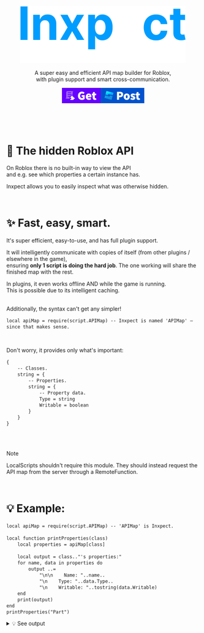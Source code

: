 <div align="center">

<img src="./Logo.png"></img>


A super easy and efficient API map builder for Roblox,<br>
with plugin support and smart cross-communication.

[<img src="https://raw.githubusercontent.com/AlexanderLindholt/LinkButtons/refs/heads/main/Static/Module.png"></img>](https://create.roblox.com/store/asset/136538514747004) ​ [<img src="https://raw.githubusercontent.com/AlexanderLindholt/LinkButtons/refs/heads/main/Static/Devforum.png"></img>](https://devforum.roblox.com/t/3799622)
</div>
<br>
​<br>
<br>

#  🥷 The hidden Roblox API
On Roblox there is no built-in way to view the API<br>
and e.g. see which properties a certain instance has.

Inxpect allows you to easily inspect what was otherwise hidden.

<br>

# ✨ Fast, easy, smart.
It's super efficient, easy-to-use, and has full plugin support.

It will intelligently communicate with copies of itself (from other plugins / elsewhere in the game),<br>
ensuring **only 1 script is doing the hard job**. The one working will share the finished map with the rest.

In plugins, it even works offline AND while the game is running.<br>
This is possible due to its intelligent caching.<br>
<br>

Additionally, the syntax can't get any simpler!
```luau
local apiMap = require(script.APIMap) -- Inxpect is named 'APIMap' — since that makes sense.
```
<br>

Don't worry, it provides only what's important:
```luau
{
	-- Classes.
	string = {
		-- Properties.
		string = {
			-- Property data.
			Type = string
			Writable = boolean
		}
	}
}
```
<br>
<br>

> [!note]
> LocalScripts shouldn't require this module. They should instead request the API map from the server through a RemoteFunction.

<br>

# 💡 Example:
```luau
local apiMap = require(script.APIMap) -- 'APIMap' is Inxpect.

local function printProperties(class)
	local properties = apiMap[class]
	
	local output = class.."'s properties:"
	for name, data in properties do
		output ..=
			"\n\n    Name: "..name..
			"\n    Type: "..data.Type..
			"\n    Writable: "..tostring(data.Writable)
	end
	print(output)
end
printProperties("Part")
```
<details>
<summary>💡 See output</summary>

```
Part's properties:

    Name: RightParamB
    Type: number
    Writable: true

    Name: CFrame
    Type: CFrame
    Writable: true

    Name: RightSurface
    Type: Enum.SurfaceType
    Writable: true

    Name: Mass
    Type: number
    Writable: false

    Name: archivable
    Type: boolean
    Writable: true

    Name: Friction
    Type: number
    Writable: true

    Name: FrontParamB
    Type: number
    Writable: true

    Name: BottomSurface
    Type: Enum.SurfaceType
    Writable: true

    Name: ExtentsSize
    Type: Vector3
    Writable: false

    Name: CollisionGroup
    Type: string
    Writable: true

    Name: AssemblyMass
    Type: number
    Writable: false

    Name: AssemblyLinearVelocity
    Type: Vector3
    Writable: true

    Name: Elasticity
    Type: number
    Writable: true

    Name: FrontParamA
    Type: number
    Writable: true

    Name: MaterialVariant
    Type: string
    Writable: true

    Name: RightParamA
    Type: number
    Writable: true

    Name: Parent
    Type: Instance
    Writable: true

    Name: Massless
    Type: boolean
    Writable: true

    Name: CollisionGroupId
    Type: number
    Writable: true

    Name: AssemblyRootPart
    Type: Instance
    Writable: false

    Name: Locked
    Type: boolean
    Writable: true

    Name: Material
    Type: Enum.Material
    Writable: true

    Name: Size
    Type: Vector3
    Writable: true

    Name: BackSurface
    Type: Enum.SurfaceType
    Writable: true

    Name: LocalTransparencyModifier
    Type: number
    Writable: true

    Name: CustomPhysicalProperties
    Type: PhysicalProperties
    Writable: true

    Name: Rotation
    Type: Vector3
    Writable: true

    Name: ReceiveAge
    Type: number
    Writable: false

    Name: Name
    Type: string
    Writable: true

    Name: className
    Type: string
    Writable: false

    Name: RobloxLocked
    Type: boolean
    Writable: false

    Name: LeftParamA
    Type: number
    Writable: true

    Name: CastShadow
    Type: boolean
    Writable: true

    Name: PivotOffset
    Type: CFrame
    Writable: true

    Name: Origin
    Type: CFrame
    Writable: false

    Name: TopSurfaceInput
    Type: Enum.InputType
    Writable: true

    Name: Anchored
    Type: boolean
    Writable: true

    Name: FrontSurfaceInput
    Type: Enum.InputType
    Writable: true

    Name: BottomParamB
    Type: number
    Writable: true

    Name: AssemblyAngularVelocity
    Type: Vector3
    Writable: true

    Name: Capabilities
    Type: SecurityCapabilities
    Writable: true

    Name: BottomSurfaceInput
    Type: Enum.InputType
    Writable: true

    Name: CanCollide
    Type: boolean
    Writable: true

    Name: Sandboxed
    Type: boolean
    Writable: true

    Name: EnableFluidForces
    Type: boolean
    Writable: true

    Name: LeftSurface
    Type: Enum.SurfaceType
    Writable: true

    Name: AudioCanCollide
    Type: boolean
    Writable: true

    Name: Transparency
    Type: number
    Writable: true

    Name: ExtentsCFrame
    Type: CFrame
    Writable: false

    Name: ClassName
    Type: string
    Writable: false

    Name: Orientation
    Type: Vector3
    Writable: true

    Name: CanQuery
    Type: boolean
    Writable: true

    Name: AssemblyCenterOfMass
    Type: Vector3
    Writable: false

    Name: brickColor
    Type: BrickColor
    Writable: true

    Name: Pivot Offset
    Type: CFrame
    Writable: false

    Name: ResizeableFaces
    Type: Faces
    Writable: false

    Name: Reflectance
    Type: number
    Writable: true

    Name: FrontSurface
    Type: Enum.SurfaceType
    Writable: true

    Name: LeftParamB
    Type: number
    Writable: true

    Name: SourceAssetId
    Type: number
    Writable: false

    Name: TopParamB
    Type: number
    Writable: true

    Name: LeftSurfaceInput
    Type: Enum.InputType
    Writable: true

    Name: BackParamB
    Type: number
    Writable: true

    Name: Color
    Type: Color3
    Writable: true

    Name: RootPriority
    Type: number
    Writable: true

    Name: CenterOfMass
    Type: Vector3
    Writable: false

    Name: BottomParamA
    Type: number
    Writable: true

    Name: DataCost
    Type: number
    Writable: false

    Name: Archivable
    Type: boolean
    Writable: true

    Name: ResizeIncrement
    Type: number
    Writable: false

    Name: formFactor
    Type: Enum.FormFactor
    Writable: true

    Name: Position
    Type: Vector3
    Writable: true

    Name: BackSurfaceInput
    Type: Enum.InputType
    Writable: true

    Name: BackParamA
    Type: number
    Writable: true

    Name: RightSurfaceInput
    Type: Enum.InputType
    Writable: true

    Name: CurrentPhysicalProperties
    Type: PhysicalProperties
    Writable: false

    Name: CanTouch
    Type: boolean
    Writable: true

    Name: RotVelocity
    Type: Vector3
    Writable: true

    Name: SpecificGravity
    Type: number
    Writable: false

    Name: TopParamA
    Type: number
    Writable: true

    Name: BrickColor
    Type: BrickColor
    Writable: true

    Name: TopSurface
    Type: Enum.SurfaceType
    Writable: true

    Name: Velocity
    Type: Vector3
    Writable: true

    Name: UniqueId
    Type: UniqueId
    Writable: false

    Name: Shape
    Type: Enum.PartType
    Writable: true

    Name: FormFactor
    Type: Enum.FormFactor
    Writable: true
```
</details>
